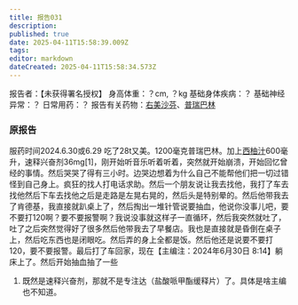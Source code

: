 ```yaml
---
title: 报告031
description: 
published: true
date: 2025-04-11T15:58:39.009Z
tags: 
editor: markdown
dateCreated: 2025-04-11T15:58:34.573Z
---
```


报告者：【未获得署名授权】
身高体重：？cm, ？kg
基础身体疾病：？
基础神经异常：？
日常用药：？
报告有关药物：[右美沙芬](/DXM/)、[普瑞巴林](/PR80/)

### 原报告
服药时间2024.6.30或6.29
吃了28t又美。1200毫克普瑞巴林。加上[西柚汁](/DXM/#CYP3A4%E6%8A%91%E5%88%B6%E5%89%82)600毫升，速释兴奋剂36mg[1]，刚开始听音乐听着听着，突然就开始崩溃，开始回忆曾经的事情。然后哭哭了得有三小时。边哭边想着为什么自己不能帮他们把一切过错怪到自己身上。疯狂的找人打电话求助。然后一个朋友说让我去找他，我打了车去找他然后下车去找他之后是走路是左晃右晃的，然后头是特别晕的。然后他带我去了肯德基，我直接就趴桌上了，然后掏出一堆针管说要抽血，他说你没事儿吧，要不要打120啊？要不要报警啊？我说没事就这样子一直循环，然后我突然就吐了，吐了之后突然觉得好了很多然后他带我去了早餐店。我也是直接就是昏倒在桌子上，然后吃东西也是闭眼吃。然后弄的身上全都是饭。然后他还是说要不要打120，要不要报警。最后打了车回家，现在【主编注：2024年6月30日 8:14】躺床上了。然后开始抽血抽了一些

1.	既然是速释兴奋剂，那就不是专注达（盐酸哌甲酯缓释片）了。具体是啥主编也不知道。

